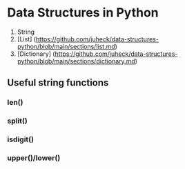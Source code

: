# Data Structures in Python

1. String 
2. [List] (https://github.com/juheck/data-structures-python/blob/main/sections/list.md)
3. [Dictionary] (https://github.com/juheck/data-structures-python/blob/main/sections/dictionary.md)


## Useful string functions

### len()

### split()

### isdigit()

### upper()/lower()

